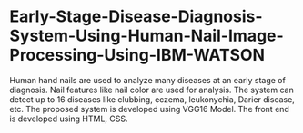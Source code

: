 # Early-Stage-Disease-Diagnosis-System-Using-Human-Nail-Image-Processing-Using-IBM-WATSON
Human hand nails are used to analyze many diseases at an early stage of diagnosis. Nail features like nail color are used for analysis. The system can detect up to 16 diseases like clubbing, eczema, leukonychia, Darier disease, etc. The proposed system is developed using VGG16 Model. The front end is developed using HTML, CSS.
